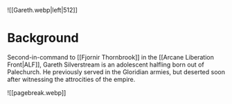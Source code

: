![[Gareth.webp|left|512]]
# Background
Second-in-command to [[Fjornir Thornbrook]] in the [[Arcane Liberation Front|ALF]], Gareth Silverstream is an adolescent halfling born out of Palechurch. He previously served in the Gloridian armies, but deserted soon after witnessing the attrocities of the empire.

![[pagebreak.webp]]